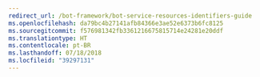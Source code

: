 ```yaml
---
redirect_url: /bot-framework/bot-service-resources-identifiers-guide
ms.openlocfilehash: da79bc4b27141afb84366e3ae52e6373b6fc8125
ms.sourcegitcommit: f576981342fb3361216675815714e24281e20ddf
ms.translationtype: HT
ms.contentlocale: pt-BR
ms.lasthandoff: 07/18/2018
ms.locfileid: "39297131"
---
```

